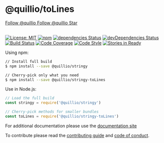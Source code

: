 # @quillio/toLines  

<div class="social-buttons">
    <a href="https://twitter.com/Quillio_io" class="btn twitter-follow-btn">
        <i></i>
        <span class="label">Follow @quillio</span>
    </a>
    <a href="https://github.com/quillio" class="btn gh-follow-btn">
        <i></i>
        <span class="label">Follow @quillio</span>
    </a>
    <a href="https://github.com/quillio/stringy" class="btn gh-follow-btn">
        <i></i>
        <span class="label">Star</span>
    </a>
</div>
<br>

[![License: MIT][license-badge]][license]
[![npm][npm-badge]][npm]
[![dependencies Status][npm-deps-badge]][npm-deps]
[![devDependencies Status][npm-dev-deps-badge]][npm-dev-deps]
[![Build Status][ci-badge]][ci]
[![Code Coverage][code-cov-badge]][code-cov]
[![Code Style][code-style-badge]][code-style]
[![Stories in Ready][waffle-badge]][waffle]

Using npm:
```sh
// Install full build
$ npm install --save @quillio/stringy

// Cherry-pick only what you need
$ npm install --save @quillio/stringy-toLines
```

Use in Node.js: 
```js
// Load the full build
const stringy = require('@quillio/stringy')

// Cherry-pick methods for smaller bundles
const toLines = require('@quillio/stringy-toLines')
```

For additional documentation please use the 
[documentation site](https://quillio.io/stringy)

To contribute please read the
[contributing guide](https://github.com/quillio/stringy/blob/master/CONTRIBUTING.md) and
[code of conduct](https://github.com/quillio/stringy/blob/master/CODE_OF_CONDUCT.md).


[ci]: https://travis-ci.org/Quillio/stringy
[ci-badge]: https://travis-ci.org/Quillio/stringy.svg?branch=master

[waffle]: http://waffle.io/Quillio/stringy
[waffle-badge]: https://img.shields.io/waffle/label/Quillio/stringy.svg

[npm]: https://www.npmjs.org/package/@quillio/stringy-toLines
[npm-badge]: https://img.shields.io/npm/v/@quillio/stringy-toLines.svg

[npm-deps]: https://david-dm.org/quillio/stringy
[npm-deps-badge]: https://david-dm.org/quillio/stringy/status.svg

[npm-dev-deps]: https://david-dm.org/quillio/stringy?type=dev
[npm-dev-deps-badge]: https://david-dm.org/quillio/stringy/dev-status.svg

[code-cov]: https://coveralls.io/github/Quillio/stringy
[code-cov-badge]: https://coveralls.io/repos/github/Quillio/stringy/badge.svg

[code-style]: https://github.com/airbnb/javascript
[code-style-badge]: https://img.shields.io/badge/code%20style-airbnb-brightgreen.svg

[license]: https://opensource.org/licenses/MIT
[license-badge]: https://img.shields.io/badge/License-MIT-brightgreen.svg
